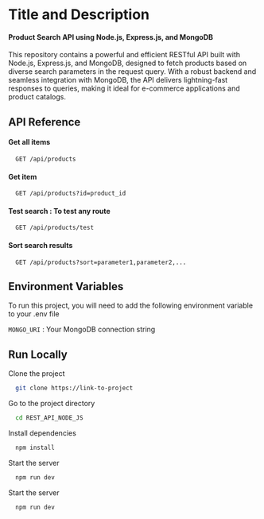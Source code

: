 

# Title and Description

#### Product Search API using Node.js, Express.js, and MongoDB

This repository contains a powerful and efficient RESTful API built with Node.js, Express.js, and MongoDB, designed to fetch products based on diverse search parameters in the request query. With a robust backend and seamless integration with MongoDB, the API delivers lightning-fast responses to queries, making it ideal for e-commerce applications and product catalogs.


## API Reference

#### Get all items

```http
  GET /api/products
```

#### Get item

```http
  GET /api/products?id=product_id
```
#### Test search : To test any route

```http
  GET /api/products/test
```

#### Sort search results

```http
  GET /api/products?sort=parameter1,parameter2,...
```
   


## Environment Variables

To run this project, you will need to add the following environment variable to your .env file

`MONGO_URI` : Your MongoDB connection string


## Run Locally

Clone the project

```bash
  git clone https://link-to-project
```

Go to the project directory

```bash
  cd REST_API_NODE_JS
```

Install dependencies

```bash
  npm install
```

Start the server

```bash
  npm run dev
```



Start the server

```bash
  npm run dev
```
